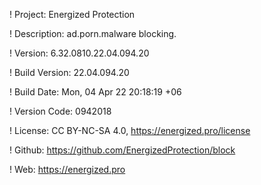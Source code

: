 ! Project: Energized Protection

! Description: ad.porn.malware blocking.

! Version: 6.32.0810.22.04.094.20

! Build Version: 22.04.094.20

! Build Date: Mon, 04 Apr 22 20:18:19 +06

! Version Code: 0942018

! License: CC BY-NC-SA 4.0, https://energized.pro/license

! Github: https://github.com/EnergizedProtection/block

! Web: https://energized.pro
